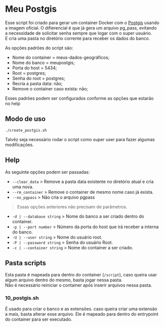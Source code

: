 # Meu Postgis

Esse script foi criado para gerar um container Docker com o [Postgis](https://postgis.net) 
usando a imagem oficial. O difierencial é que já gera um arquivo pg_pass, evitando
 a necessidade de solicitar senha sempre que logar com o super usuário.  
E cria uma pasta no diretório corrente para receber os dados do banco.

As opções padrões do script são:

- Nome do container = meus-dados-geográficos;  
- Nome do banco = meupostgis;  
- Porta do host = 5434;  
- Root = postgres;  
- Senha do root = postgres;  
- Recria a pasta data: não;  
- Remove o container caso exista: não;  

Esses padrões podem ser configurados conforme as opções que estarão no help

## Modo de uso

```shel
./create_postgis.sh
```

Talvêz seja necessário rodar o script como super user para fazer algumas modificações.

## Help

As seguinte opções podem ser passadas:

- `--clear_data` > Remove a pasta data existente no diretório atual e cria uma nova.
- `--rm_container` > Remove o container de mesmo nome caso já exista.
- `--no_pgpass` > Não cria o arquivo pgpass

> Essas opções anteriores não precisam de parâmetros.

- `-d | --database string` > Nome do banco a ser criado dentro do container.
- `-p | --port number` > Número da porta do host que irá receber a interna do banco.
- `-U | --user string` > Nome do usuário root.
- `-P | --password string` > Senha do usuário Root.
- `-c | --container string` > Nome do container a ser criado.

## Pasta scripts

Esta pasta é mapeada para dentro do container (`/script`), caso queira usar algum arquivo dentro do mesmo, basta jogar nessa pasta.  
Não é necessário reiniciar o container após inserir arquivos nessa pasta.

### 10_postgis.sh

É usado para criar o banco e as extensões. caso queira criar uma extensão a mais, basta alterar esse arquivo.
Ele é mapeado para dentro do entrypoint do container para ser executado.
